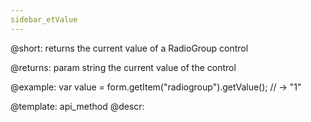 ```yaml
---
sidebar_etValue
---          
```


@short: returns the current value of a RadioGroup control



@returns:
param   string     the current value of the control

@example:
var value = form.getItem("radiogroup").getValue();
// -> "1"



@template: api_method
@descr:


